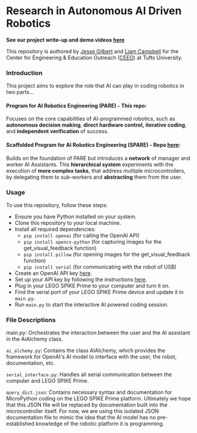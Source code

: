 # Research in Autonomous AI Driven Robotics

**See our project write-up and demo videos [here](https://jessewgilbert.com/294c737d316f4b9d8a770d69897d39aa)**

This repository is authored by [Jesse Gilbert](https://jessewgilbert.com/) and [Liam Campbell](https://liamfcampbell.com/) for the Center for Engineering & Education Outreach ([CEEO](https://ceeo.tufts.edu/)) at Tufts University.

### Introduction

This project aims to explore the role that AI can play in coding robotics in two parts…

#### **Program for AI Robotics Engineering (PARE) - This repo:**

Focuses on the core capabilities of AI-programmed robotics, such as **autonomous decision making**, **direct hardware control,** **iterative coding**, and **independent verification** of success.

#### **Scaffolded Program for AI Robotics Engineering (SPARE) - Repo [here](https://github.com/theLiamFC/SPARE):**

Builds on the foundation of PARE but introduces a **network** of manager and worker AI Assistants. This **hierarchical system** experiments with the execution of **more complex tasks**, that address multiple microcontrollers, by delegating them to sub-workers and **abstracting** them from the user.

### Usage

To use this repository, follow these steps:

- Ensure you have Python installed on your system.
- Clone this repository to your local machine.
- Install all required dependencies:
    - `pip install openai` (for calling the OpenAI API)
    - `pip install opencv-python` (for capturing images for the get_visual_feedback function)
    - `pip install pillow` (for opening images for the get_visual_feedback function)
    - `pip install serial` (for communicating with the robot of USB)
- Create an OpenAI API key [here](https://platform.openai.com/api-keys).
- Set up your API key by following the instructions [here](https://platform.openai.com/docs/quickstart/step-2-set-up-your-api-key).
- Plug in your LEGO SPIKE Prime to your computer and turn it on.
- Find the serial port of your LEGO SPIKE Prime device and update it in `main.py`.
- Run `main.py` to start the interactive AI powered coding session.

### File Descriptions

main.py: Orchestrates the interaction between the user and the AI assistant in the AiAlchemy class.

`ai_alchemy.py`: Contains the class AIAlchemy, which provides the framework for OpenAI's AI model to interface with the user, the robot, documentation, etc.

`serial_interface.py`: Handles all serial communication between the computer and LEGO SPIKE Prime.

`query_dict.json`: Contains necessary syntax and documentation for MicroPython coding on the LEGO SPIKE Prime platform. Ultimately we hope that this JSON file will be replaced by documentation built into the microcontroller itself. For now, we are using this isolated JSON documentation file to mimic the idea that the AI model has no pre-established knowledge of the robotic platform it is programming.

